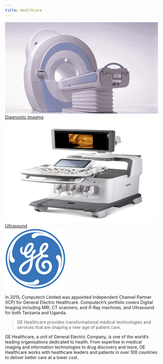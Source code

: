 ```yaml
---
title: Healthcare
---
```


<div class = 'grid-1 mb-4'>
  <a href = '/products-services/healthcare/diagnostic-imaging/' class = 'card'>
    <img src = '/images/d-imaging-1.png' alt = ''>
    <span class = 'overlay linear'>      
      Diagnostic Imaging
    </span>
  </a>
  <a href = '/products-services/healthcare/ultrasound/' class = 'card'>
    <img src = '/images/rsz_ultrasound.jpg' alt = ''>
    <span class = 'overlay linear'>            
      Ultrasound
    </span>
  </a>
</div>
<div class = 'partner mb-2'>
  <img src = '/images/gebig.png' alt = 'partner'>
</div>

In 2015, Computech Limited was appointed Independent Channel Partner (ICP) for General Electric Healthcare. Computech’s portfolio covers Digital Imaging including MRI, CT scanners, and X-Ray machines, and Ultrasound for both Tanzania and Uganda.

> GE Healthcare provides transformational medical technologies and services that are shaping a new age of patient care.

GE Healthcare, a unit of General Electric Company, is one of the world’s leading organisations dedicated to health. From expertise in medical imaging and information technologies to drug discovery and more, GE Healthcare works with healthcare leaders and patients in over 100 countries to deliver better care at a lower cost.
